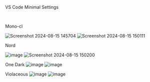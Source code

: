 VS Code Minimal Settings

<br/>

Mono-cl

![Screenshot 2024-08-15 145704](https://github.com/user-attachments/assets/52822788-ce4f-4061-a7ca-befc9f7eac6d)
![Screenshot 2024-08-15 150111](https://github.com/user-attachments/assets/86f47582-ed0b-4ac7-bee4-b3df1b3beec6)

Nord

![image](https://github.com/user-attachments/assets/8b4602bd-41a7-4057-82fb-b7477ac366da)
![Screenshot 2024-08-15 150200](https://github.com/user-attachments/assets/b6cc16dd-647d-4332-981d-4bf3a6be71ba)

One Dark
![image](https://github.com/user-attachments/assets/29268bfa-001c-47a6-a690-c842f26d969a)
![image](https://github.com/user-attachments/assets/8a610c3a-6c4c-4296-bcda-33e2ab04d7f9)


Violaceous
![image](https://github.com/user-attachments/assets/a297ebb7-c69f-4fee-9544-655565868b3f)
![image](https://github.com/user-attachments/assets/46fe9390-c6cb-4b6e-945e-e462e16af3e8)

